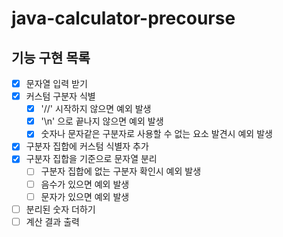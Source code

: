 # java-calculator-precourse

## 기능 구현 목록
- [x] 문자열 입력 받기
- [x] 커스텀 구분자 식별
  - [x] '//' 시작하지 않으면 예외 발생
  - [x] '\n' 으로 끝나지 않으면 예외 발생
  - [x] 숫자나 문자같은 구분자로 사용할 수 없는 요소 발견시 예외 발생
- [x] 구분자 집합에 커스텀 식별자 추가
- [x] 구분자 집합을 기준으로 문자열 분리
  - [ ] 구분자 집합에 없는 구분자 확인시 예외 발생
  - [ ] 음수가 있으면 예외 발생
  - [ ] 문자가 있으면 예외 발생
- [ ] 분리된 숫자 더하기
- [ ] 계산 결과 출력